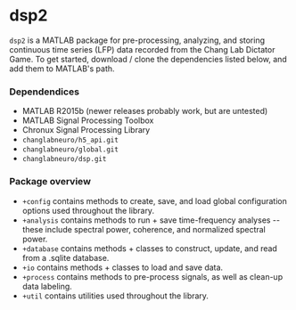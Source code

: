 # dsp2

`dsp2` is a MATLAB package for pre-processing, analyzing, and storing continuous time series (LFP) data recorded from the Chang Lab Dictator Game. To get started, download / clone the dependencies listed below, and add them to MATLAB's path.

### Dependendices

* MATLAB R2015b (newer releases probably work, but are untested)
* MATLAB Signal Processing Toolbox
* Chronux Signal Processing Library
* `changlabneuro/h5_api.git`
* `changlabneuro/global.git`
* `changlabneuro/dsp.git`

### Package overview

* `+config` contains methods to create, save, and load global configuration options used throughout the library.
* `+analysis` contains methods to run + save time-frequency analyses -- these include spectral power, coherence, and normalized spectral power.
* `+database` contains methods + classes to construct, update, and read from a .sqlite database.
* `+io` contains methods + classes to load and save data.
* `+process` contains methods to pre-process signals, as well as clean-up data labeling.
* `+util` contains utilities used throughout the library.





 	